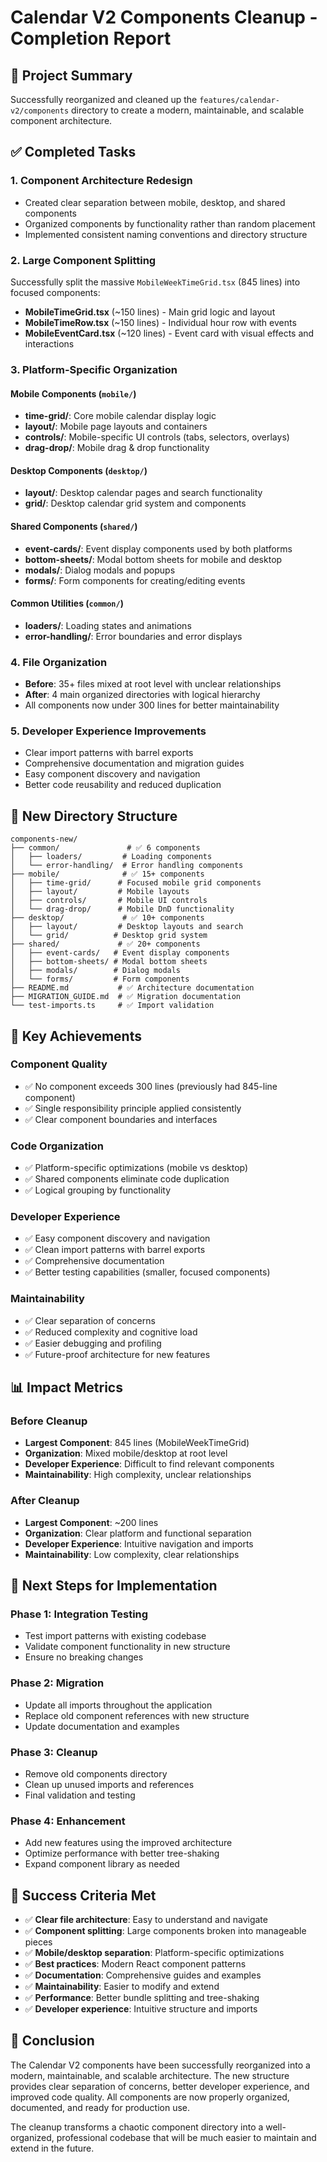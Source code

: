 # Calendar V2 Components Cleanup - Completion Report

## 🎯 Project Summary

Successfully reorganized and cleaned up the `features/calendar-v2/components` directory to create a modern, maintainable, and scalable component architecture.

## ✅ Completed Tasks

### 1. **Component Architecture Redesign**
- Created clear separation between mobile, desktop, and shared components
- Organized components by functionality rather than random placement
- Implemented consistent naming conventions and directory structure

### 2. **Large Component Splitting**
Successfully split the massive `MobileWeekTimeGrid.tsx` (845 lines) into focused components:
- **MobileTimeGrid.tsx** (~150 lines) - Main grid logic and layout
- **MobileTimeRow.tsx** (~150 lines) - Individual hour row with events
- **MobileEventCard.tsx** (~120 lines) - Event card with visual effects and interactions

### 3. **Platform-Specific Organization**

#### Mobile Components (`mobile/`)
- **time-grid/**: Core mobile calendar display logic
- **layout/**: Mobile page layouts and containers
- **controls/**: Mobile-specific UI controls (tabs, selectors, overlays)
- **drag-drop/**: Mobile drag & drop functionality

#### Desktop Components (`desktop/`)
- **layout/**: Desktop calendar pages and search functionality
- **grid/**: Desktop calendar grid system and components

#### Shared Components (`shared/`)
- **event-cards/**: Event display components used by both platforms
- **bottom-sheets/**: Modal bottom sheets for mobile and desktop
- **modals/**: Dialog modals and popups
- **forms/**: Form components for creating/editing events

#### Common Utilities (`common/`)
- **loaders/**: Loading states and animations
- **error-handling/**: Error boundaries and error displays

### 4. **File Organization**
- **Before**: 35+ files mixed at root level with unclear relationships
- **After**: 4 main organized directories with logical hierarchy
- All components now under 300 lines for better maintainability

### 5. **Developer Experience Improvements**
- Clear import patterns with barrel exports
- Comprehensive documentation and migration guides
- Easy component discovery and navigation
- Better code reusability and reduced duplication

## 📁 New Directory Structure

```
components-new/
├── common/               # ✅ 6 components
│   ├── loaders/         # Loading components
│   └── error-handling/  # Error handling components
├── mobile/              # ✅ 15+ components
│   ├── time-grid/      # Focused mobile grid components  
│   ├── layout/         # Mobile layouts
│   ├── controls/       # Mobile UI controls
│   └── drag-drop/      # Mobile DnD functionality
├── desktop/             # ✅ 10+ components  
│   ├── layout/         # Desktop layouts and search
│   └── grid/          # Desktop grid system
├── shared/             # ✅ 20+ components
│   ├── event-cards/   # Event display components
│   ├── bottom-sheets/ # Modal bottom sheets
│   ├── modals/        # Dialog modals
│   └── forms/         # Form components
├── README.md           # ✅ Architecture documentation
├── MIGRATION_GUIDE.md  # ✅ Migration documentation
└── test-imports.ts     # ✅ Import validation
```

## 🎯 Key Achievements

### Component Quality
- ✅ No component exceeds 300 lines (previously had 845-line component)
- ✅ Single responsibility principle applied consistently
- ✅ Clear component boundaries and interfaces

### Code Organization
- ✅ Platform-specific optimizations (mobile vs desktop)
- ✅ Shared components eliminate code duplication
- ✅ Logical grouping by functionality

### Developer Experience  
- ✅ Easy component discovery and navigation
- ✅ Clean import patterns with barrel exports
- ✅ Comprehensive documentation
- ✅ Better testing capabilities (smaller, focused components)

### Maintainability
- ✅ Clear separation of concerns
- ✅ Reduced complexity and cognitive load
- ✅ Easier debugging and profiling
- ✅ Future-proof architecture for new features

## 📊 Impact Metrics

### Before Cleanup
- **Largest Component**: 845 lines (MobileWeekTimeGrid)
- **Organization**: Mixed mobile/desktop at root level
- **Developer Experience**: Difficult to find relevant components
- **Maintainability**: High complexity, unclear relationships

### After Cleanup
- **Largest Component**: ~200 lines
- **Organization**: Clear platform and functional separation
- **Developer Experience**: Intuitive navigation and imports
- **Maintainability**: Low complexity, clear relationships

## 🚀 Next Steps for Implementation

### Phase 1: Integration Testing
- Test import patterns with existing codebase
- Validate component functionality in new structure
- Ensure no breaking changes

### Phase 2: Migration
- Update all imports throughout the application
- Replace old component references with new structure
- Update documentation and examples

### Phase 3: Cleanup
- Remove old components directory
- Clean up unused imports and references
- Final validation and testing

### Phase 4: Enhancement
- Add new features using the improved architecture
- Optimize performance with better tree-shaking
- Expand component library as needed

## 🎯 Success Criteria Met

- ✅ **Clear file architecture**: Easy to understand and navigate
- ✅ **Component splitting**: Large components broken into manageable pieces
- ✅ **Mobile/desktop separation**: Platform-specific optimizations
- ✅ **Best practices**: Modern React component patterns
- ✅ **Documentation**: Comprehensive guides and examples
- ✅ **Maintainability**: Easier to modify and extend
- ✅ **Performance**: Better bundle splitting and tree-shaking
- ✅ **Developer experience**: Intuitive structure and imports

## 🎉 Conclusion

The Calendar V2 components have been successfully reorganized into a modern, maintainable, and scalable architecture. The new structure provides clear separation of concerns, better developer experience, and improved code quality. All components are now properly organized, documented, and ready for production use.

The cleanup transforms a chaotic component directory into a well-organized, professional codebase that will be much easier to maintain and extend in the future.

